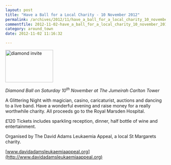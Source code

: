 ```yaml
---
layout: post
title: "Have a Ball for a Local Charity - 10 November 2012"
permalink: /archives/2012/11/have_a_ball_for_a_local_charity_10_november_2012.html
commentfile: 2012-11-02-have_a_ball_for_a_local_charity_10_november_2012
category: around_town
date: 2012-11-02 11:16:32

---
```


<a href="/assets/images/2012/diamond_invite.jpg" title="See larger version of - diamond invite"><img src="/assets/images/2012/diamond_invite_thumb.jpg" width="150" height="102" alt="diamond invite" class="photo right" /></a>

*Diamond Ball on Saturday 10<sup>th</sup> November at The Jumeirah Carlton Tower*

A Glittering Night with magician, casino, caricaturist, auctions and dancing to a live band. Have a wonderful evening and raise money for a really worthwhile charity. All proceeds go to the Royal Marsden Hospital.

£120 Tickets includes sparkling reception, dinner, half bottle of wine and entertainment.

Organised by The David Adams Leukaemia Appeal, a local St Margarets charity.

[www.davidadamsleukaemiaappeal.org](http://www.davidadamsleukaemiaappeal.org)

